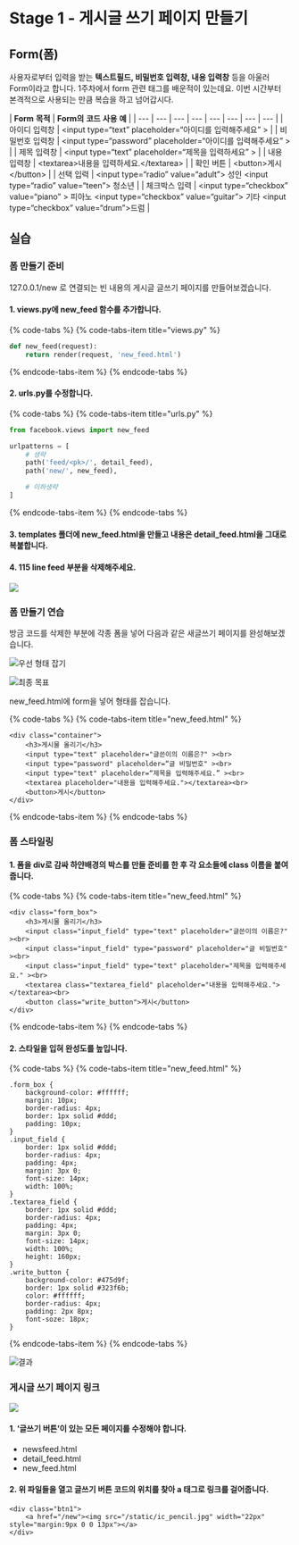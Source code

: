 # Stage 1 - 게시글 쓰기 페이지 만들기

## Form\(폼\)

사용자로부터 입력을 받는 **텍스트필드, 비밀번호 입력창, 내용 입력창** 등을 아울러 Form이라고 합니다. 1주차에서 form 관련 태그를 배운적이 있는데요. 이번 시간부터 본격적으로 사용되는 만큼 복습을 하고 넘어갑시다.

| **Form** **목적** | **Form의** **코드** **사용** **예** |
| --- | --- | --- | --- | --- | --- | --- | --- |
| 아이디 입력창 | &lt;input type=“text” placeholder=“아이디를 입력해주세요” &gt; |
| 비밀번호 입력창 | &lt;input type=“password” placeholder=“아이디를 입력해주세요” &gt; |
| 제목 입력창 | &lt;input type=“text” placeholder=“제목을 입력하세요” &gt; |
| 내용 입력창 | &lt;textarea&gt;내용을 입력하세요.&lt;/textarea&gt; |
| 확인 버튼 | &lt;button&gt;게시&lt;/button&gt; |
| 선택 입력 | &lt;input type=“radio” value=“adult”&gt; 성인 &lt;input type=“radio” value=“teen”&gt; 청소년 |
| 체크박스 입력 | &lt;input type=“checkbox” value=“piano” &gt; 피아노 &lt;input type=“checkbox” value=“guitar”&gt; 기타 &lt;input type=“checkbox” value=“drum”&gt;드럼 |

## 실습

### 폼 만들기 준비

127.0.0.1/new 로 연결되는 빈 내용의 게시글 글쓰기 페이지를 만들어보겠습니다.

#### **1. views.py에** **new\_feed** **함수를** **추가합니다.**

{% code-tabs %}
{% code-tabs-item title="views.py" %}
```python
def new_feed(request):
    return render(request, 'new_feed.html')
```
{% endcode-tabs-item %}
{% endcode-tabs %}

####  2. urls.py를 수정합니다.

{% code-tabs %}
{% code-tabs-item title="urls.py" %}
```python
from facebook.views import new_feed

urlpatterns = [
    # 생략
    path('feed/<pk>/', detail_feed),
    path('new/', new_feed),

    # 이하생략
]
```
{% endcode-tabs-item %}
{% endcode-tabs %}

####  3. templates 폴더에 new\_feed.html을 만들고 내용은 detail\_feed.html을 그대로 복붙합니다.

#### 4. 115 line feed 부분을 삭제해주세요.

![](../.gitbook/assets/image%20%28193%29.png)

### 폼 만들기 연습

방금 코드를 삭제한 부분에 각종 폼을 넣어 다음과 같은 새글쓰기 페이지를 완성해보겠습니다.

![&#xC6B0;&#xC120; &#xD615;&#xD0DC; &#xC7A1;&#xAE30;](../.gitbook/assets/image%20%28105%29.png)

![&#xCD5C;&#xC885; &#xBAA9;&#xD45C;](../.gitbook/assets/image%20%28228%29.png)

new\_feed.html에 form을 넣어 형태를 잡습니다.

{% code-tabs %}
{% code-tabs-item title="new\_feed.html" %}
```markup
<div class="container">
    <h3>게시물 올리기</h3>
    <input type="text" placeholder="글쓴이의 이름은?" ><br>
    <input type="password" placeholder=“글 비밀번호" ><br>
    <input type="text" placeholder=“제목을 입력해주세요.” ><br>
    <textarea placeholder="내용을 입력해주세요."></textarea><br>
    <button>게시</button>
</div>
```
{% endcode-tabs-item %}
{% endcode-tabs %}

### 폼 스타일링

#### 1. 폼을 div로 감싸 하얀배경의 박스를 만들 준비를 한 후 각 요소들에 class 이름을 붙여줍니다.

{% code-tabs %}
{% code-tabs-item title="new\_feed.html" %}
```markup
<div class="form_box">
    <h3>게시물 올리기</h3>
    <input class="input_field" type="text" placeholder="글쓴이의 이름은?" ><br>
    <input class="input_field" type="password" placeholder="글 비밀번호" ><br>
    <input class="input_field" type="text" placeholder="제목을 입력해주세요." ><br>
    <textarea class="textarea_field" placeholder="내용을 입력해주세요."></textarea><br>
    <button class="write_button">게시</button>
</div>
```
{% endcode-tabs-item %}
{% endcode-tabs %}

####  2. 스타일을 입혀 완성도를 높입니다.

{% code-tabs %}
{% code-tabs-item title="new\_feed.html" %}
```markup
.form_box {
    background-color: #ffffff;
    margin: 10px;
    border-radius: 4px;
    border: 1px solid #ddd;
    padding: 10px;
}
.input_field {
    border: 1px solid #ddd;
    border-radius: 4px;
    padding: 4px;
    margin: 3px 0;
    font-size: 14px;
    width: 100%;
}
.textarea_field {
    border: 1px solid #ddd;
    border-radius: 4px;
    padding: 4px;
    margin: 3px 0;
    font-size: 14px;
    width: 100%;
    height: 160px;
}
.write_button {
    background-color: #475d9f;
    border: 1px solid #323f6b;
    color: #ffffff;
    border-radius: 4px;
    padding: 2px 8px;
    font-soze: 18px;
}
```
{% endcode-tabs-item %}
{% endcode-tabs %}

![&#xACB0;&#xACFC;](../.gitbook/assets/image%20%28169%29.png)

### 게시글 쓰기 페이지 링크

![](../.gitbook/assets/image%20%28155%29.png)



#### 1. **‘글쓰기** **버튼’이** **있는** **모든** **페이지를** **수정해야** **합니다.**

* newsfeed.html
* detail\_feed.html
* new\_feed.html

#### 2. 위 파일들을 열고 글쓰기 버튼 코드의 위치를 찾아 a 태그로 링크를 걸어줍니다.

```markup
<div class="btn1">
    <a href="/new"><img src="/static/ic_pencil.jpg" width="22px" style="margin:9px 0 0 13px"></a>
</div>
```

